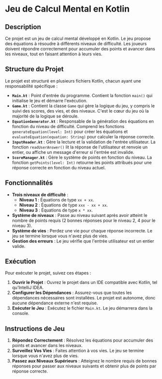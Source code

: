 # Jeu de Calcul Mental en Kotlin

## Description
Ce projet est un jeu de calcul mental développé en Kotlin. Le jeu propose des équations à résoudre à différents niveaux de difficulté. Les joueurs doivent répondre correctement pour accumuler des points et avancer dans les niveaux, tout en faisant attention à leurs vies.

## Structure du Projet
Le projet est structuré en plusieurs fichiers Kotlin, chacun ayant une responsabilité spécifique :

- **`Main.kt`** : Point d'entrée du programme. Contient la fonction `main()` qui initialise le jeu et démarre l'exécution.
- **`Game.kt`** : Contient la classe `Game` qui gère la logique du jeu, y compris le suivi des scores, des vies, et des niveaux. C'est le cœur du jeu où la majorité de la logique se déroule.
- **`EquationGenerator.kt`** : Responsable de la génération des équations en fonction du niveau de difficulté. Comprend les fonctions `generateEquation(level: Int)` pour créer les équations et `evaluateEquation(equation: String)` pour calculer la réponse correcte.
- **`InputReader.kt`** : Gère la lecture et la validation de l'entrée utilisateur. La fonction `readUserAnswer()` lit la réponse de l'utilisateur et renvoie un entier, ou affiche un message d'erreur si l'entrée est invalide.
- **`ScoreManager.kt`** : Gère le système de points en fonction du niveau. La fonction `getPoints(level: Int)` retourne les points attribués pour une réponse correcte en fonction du niveau actuel.

## Fonctionnalités
- **Trois niveaux de difficulté** :
    - **Niveau 1** : Équations de type `xx + xx`.
    - **Niveau 2** : Équations de type `xxx - xx + xx`.
    - **Niveau 3** : Équations de type `x * xx`.
- **Système de niveaux** : Passe au niveau suivant après avoir atteint le nombre de points requis (2 bonnes réponses pour le niveau 2, 4 pour le niveau 3).
- **Système de vies** : Perdez une vie pour chaque réponse incorrecte. Le jeu se termine lorsque vous n'avez plus de vies.
- **Gestion des erreurs** : Le jeu vérifie que l'entrée utilisateur est un entier valide.

## Exécution
Pour exécuter le projet, suivez ces étapes :
1. **Ouvrir le Projet** : Ouvrez le projet dans un IDE compatible avec Kotlin, tel qu'IntelliJ IDEA.
2. **Configurer les Dépendances** : Assurez-vous que toutes les dépendances nécessaires sont installées. Le projet est autonome, donc aucune dépendance externe n'est requise.
3. **Exécuter le Jeu** : Exécutez le fichier `Main.kt`. Le jeu démarrera dans la console.

## Instructions de Jeu
1. **Répondez Correctement** : Résolvez les équations pour accumuler des points et avancer dans les niveaux.
2. **Surveillez Vos Vies** : Faites attention à vos vies. Le jeu se termine lorsque vous n'avez plus de vies.
3. **Passez aux Niveaux Supérieurs** : Atteignez le nombre requis de bonnes réponses pour passer aux niveaux suivants et obtenir plus de points par réponse correcte.